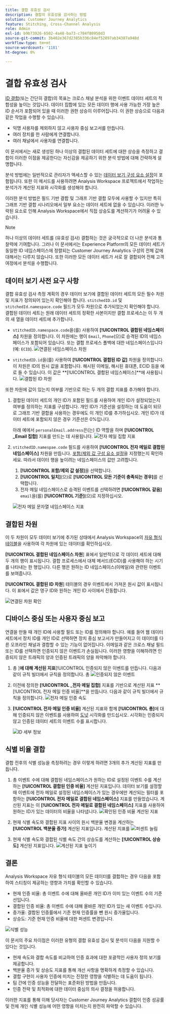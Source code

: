 ```yaml
---
title: 결합 유효성 검사
description: 결합의 유효성을 검사하는 방법
solution: Customer Journey Analytics
feature: Stitching, Cross-Channel Analysis
role: Admin
exl-id: b9b73926-6502-4a48-ba73-c784f80950d3
source-git-commit: 3b402e367d2385b336c84ef52897ab34387a948d
workflow-type: tm+mt
source-wordcount: '1181'
ht-degree: 0%

---
```


# 결합 유효성 검사

[ID 결합](/help/stitching/overview.md)(또는 간단히 결합)의 목표는 크로스 채널 분석을 위한 이벤트 데이터 세트의 적합성을 높이는 것입니다. 데이터 집합에 있는 모든 데이터 행에 사용 가능한 가장 높은 ID 순서가 포함되어 있을 때 이러한 권한 상승이 이루어집니다. 이 권한 상승으로 다음과 같은 작업을 수행할 수 있습니다.

* 익명 사용자를 제외하지 않고 사용자 중심 보고서를 만듭니다.
* 여러 장치를 한 사람에게 연결합니다.
* 여러 채널에서 사용자를 연결합니다.

이 문서에서는 새로 생성된 하나 이상의 결합된 데이터 세트에 대한 상승을 측정하고 결합이 이러한 이점을 제공한다는 자신감을 제공하기 위한 분석 방법에 대해 간략하게 설명합니다.

분석 방법에는 일반적으로 관리자가 액세스할 수 있는 [데이터 보기 구성 요소 설정](/help/data-views/component-settings/overview.md)이 포함됩니다. 또한 이 메서드를 사용하려면 Analysis Workspace 프로젝트에서 작업하는 분석가가 계산된 지표와 시각화를 생성해야 합니다.

이러한 분석 방법은 필드 기반 결합 및 그래프 기반 결합 모두에 사용할 수 있지만 특히 그래프 기반 결합 시나리오에서 일부 요소는 데이터 세트에 없을 수 있습니다. 이러한 누락된 요소로 인해 Analysis Workspace에서 직접 상승도를 계산하기가 어려울 수 있습니다.

>[!NOTE]
>
>하나 이상의 데이터 세트를 (유효성 검사) 결합하는 것은 궁극적으로 더 나은 분석과 통찰력에 기여합니다. 그러나 이 문서에서는 Experience Platform의 모든 데이터 세트가 동일한 ID 네임스페이스에 정렬되는 Customer Journey Analytics 구성의 전체 값에 대해서는 다루지 않습니다. 또한 이러한 모든 데이터 세트가 서로 잘 결합되어 전체 고객 여정에서 분석을 수행합니다.


## 데이터 보기 사전 요구 사항

결합 유효성 검사 측정 계획의 경우 데이터 보기에 결합된 데이터 세트의 모든 필수 차원 및 지표가 정의되어 있는지 확인해야 합니다. `stitchedID.id` 및 `stitchedId.namespace.code` 필드가 모두 차원으로 추가되었는지 확인해야 합니다. 결합된 데이터 세트는 원래 데이터 세트의 정확한 사본이지만 결합 프로세스는 이 두 개의 새 열을 데이터 세트에 추가합니다.

* `stitchedID.namespace.code`을(를) 사용하여 **[!UICONTROL 결합된 네임스페이스]** 차원을 정의합니다. 이 차원에는 행이 `Email`, `Phone`(으)로 승격된 ID의 네임스페이스가 포함되어 있습니다. 또는 결합 프로세스 폴백에 대한 네임스페이스입니다(예: `ECID`).
  ![연결된 네임스페이스 차원](assets/stitchednamespace-dimension.png)

* `stitchedID.id`을(를) 사용하여 **[!UICONTROL 결합된 ID 값]** 차원을 정의합니다. 이 차원은 ID의 원시 값을 포함합니다. 해시된 이메일, 해시된 휴대폰, ECID 등을 예로 들 수 있습니다. 이 값은 **[!UICONTROL 결합된 네임스페이스]**에 사용됩니다.
  ![결합된 ID 차원](assets/stitchedid-dimension.png)


또한 차원에 값이 있는지 여부를 기반으로 하는 두 개의 결합 지표를 추가해야 합니다.

1. 결합된 데이터 세트의 개인 ID가 포함된 필드를 사용하여 개인 ID가 설정되었는지 여부를 정의하는 지표를 구성합니다. 개인 ID가 기준선을 설정하는 데 도움이 되므로 그래프 기반 결합을 사용하는 경우에도 이 개인 ID를 추가하십시오. 개인 ID가 데이터 세트에 포함되지 않은 경우 기준선은 0%입니다.

   아래 예에서 `personalEmail.address`은(는) ID 역할을 하며 **[!UICONTROL _Email 집합]** 지표를 만드는 데 사용됩니다.
   ![전자 메일 집합 지표](assets/emailset-metric.png)

1. `stitchedID.namespae.code` 필드를 사용하여 **[!UICONTROL 전자 메일로 결합된 네임스페이스]** 차원을 만듭니다. [포함/제외 값 구성 요소 설정](/help/data-views/component-settings/include-exclude-values.md)을 지정했는지 확인하세요. 따라서 데이터 행을 높이려는 네임스페이스의 값만 고려합니다.
   1. **[!UICONTROL 포함/제외 값 설정]**&#x200B;을 선택합니다.
   1. **[!UICONTROL 일치]**(으)로 **[!UICONTROL 모든 기준이 충족되는 경우]**&#x200B;를 선택합니다.
   1. 전자 메일 네임스페이스로 승격된 이벤트를 선택하려면 **[!UICONTROL 같음]** `email`을(를) **[!UICONTROL 기준]**(으)로 지정하십시오.

   ![전자 메일 문자열 네임스페이스 지표](assets/emailstitchednamespace-metric.png)

## 결합된 차원

이 두 차원이 모두 데이터 보기에 추가된 상태에서 Analysis Workspace의 [자유 형식 테이블](/help/analysis-workspace/visualizations/freeform-table/freeform-table.md)을 사용하여 각 차원에 있는 데이터를 확인하십시오.

**[!UICONTROL 결합된 네임스페이스 차원**] 표에서 일반적으로 각 데이터 세트에 대해 두 개의 행이 표시됩니다. 결합 프로세스에서 대체 메서드(ECID)를 사용해야 하는 시기를 나타내는 한 행입니다. 다른 행은 원하는 ID 네임스페이스(이메일)와 관련된 이벤트를 보여줍니다.

**[!UICONTROL 결합된 ID 차원**] 테이블의 경우 이벤트에서 가져온 원시 값이 표시됩니다. 이 표에서 값은 영구 ID와 원하는 개인 ID 사이에서 진동합니다.

![연결된 차원 확인](assets/check-data-on-stitching.png)


## 디바이스 중심 또는 사용자 중심 보고

연결을 만들 때 개인 ID에 사용할 필드 또는 ID를 정의해야 합니다. 예를 들어 웹 데이터 세트에서 장치 ID를 개인 ID로 선택하면 장치 중심 보고서가 만들어지고 이 데이터를 다른 오프라인 채널과 결합할 수 있는 기능이 없어집니다. 이메일과 같은 크로스 채널 필드 또는 ID를 선택하면 인증되지 않은 이벤트가 손실됩니다. 이러한 영향을 이해하려면 인증되지 않은 트래픽의 양과 인증된 트래픽의 양을 파악해야 합니다.

1. 총 ]**에 대해 계산된 지표**[!UICONTROL 인증되지 않은 이벤트를 만듭니다. 다음과 같이 규칙 빌더에서 규칙을 정의합니다.
   총 ![인증되지 않은 이벤트](assets/calcmetric-unauthenticatedeventsovertotal.png)

1. 이전에 정의한 **[!UICONTROL _전자 메일 집합]** 지표를 기반으로 계산된 지표 **[!UICONTROL 전자 메일 인증 비율]**을 만듭니다. 다음과 같이 규칙 빌더에서 규칙을 정의합니다.
   ![전자 메일 인증 속도](assets/calcmetric-emailauthenticationrate.png)

1. **[!UICONTROL 전자 메일 인증 비율]** 계산된 지표와 함께 **[!UICONTROL 총]**&#x200B;에 대해 인증되지 않은 이벤트를 사용하여 [도넛](/help/analysis-workspace/visualizations/donut.md) 시각화를 만드십시오. 시각화는 인증되지 않고 인증된 데이터 세트의 이벤트 수를 표시합니다.

   ![ID 세부 정보](assets/identification-details.png)



## 식별 비율 결합

결합 전후의 식별 성능을 측정하려는 경우 이렇게 하려면 3개의 추가 계산된 지표를 만듭니다.

1. 총 이벤트 수에 대해 결합된 네임스페이스가 원하는 ID로 설정된 이벤트 수를 계산하는 **[!UICONTROL 결합된 인증 비율]** 계산된 지표입니다. 데이터 보기를 설정할 때 이벤트에 전자 메일로 설정된 네임스페이스가 있는 경우에만 계산되는 필터를 포함하는 **[!UICONTROL 전자 메일로 결합된 네임스페이스]** 지표를 만들었습니다. 계산된 지표는 이 **[!UICONTROL 전자 메일로 결합된 네임스페이스]** 지표를 사용하여 원하는 ID가 있는 데이터의 비율을 나타냅니다.
   ![확인된 인증 비율 계산된 지표](assets/calcmetric-stitchedauthenticationrate.png)

1. 현재 식별 속도와 결합된 지표 사이의 원시 백분율 변경을 계산하는 **[!UICONTROL 백분율 증가]** 계산된 지표입니다.
   계산된 지표를 ![퍼센트 늘림](assets/calcmetric-percentincrease.png)

1. 현재 식별 속도와 결합된 식별 속도 간의 상승도를 계산하는 **[!UICONTROL 상승도]** 계산된 지표입니다.
   ![계산된 지표 높이기](assets/calcmetric-lift.png)


## 결론

Analysis Workspace 자유 형식 테이블의 모든 데이터를 결합하는 경우 다음을 포함하여 스티칭이 제공하는 영향과 가치를 확인할 수 있습니다.

* 현재 인증 비율: 총 이벤트 수에 대해 올바른 개인 ID가 이미 있는 이벤트 수의 기준선입니다.
* 결합된 인증 비율: 총 이벤트 수에 대해 올바른 개인 ID가 있는 새 이벤트 수입니다.
* 증가율: 결합된 인증률에서 기준 현재 인증률을 뺀 원시 증가율입니다.
* 상승도: 기준 현재 인증 비율에 대한 퍼센트 변경입니다.

![식별 성능](assets/identification-performance.png)

이 문서의 주요 차이점은 이러한 유형의 결합 유효성 검사 및 분석이 다음을 지원할 수 있다는 것입니다.

* 현재 속도와 결합 속도를 비교하여 인증 효과에 대한 포괄적인 사용자 정의 보기를 제공합니다.
* 백분율 증가 및 상승도 지표를 통해 개선 사항을 명확하게 측정할 수 있습니다.
* 결합 구현이 사용자 인증에 미치는 진정한 영향을 식별하는 데 도움이 됩니다.
* 팀 간에 인증 성능을 전달하는 표준화된 방법을 만듭니다.
* 인증 전략 및 최적화에 대한 데이터 중심의 의사 결정을 허용합니다.

이러한 지표를 통해 이해 당사자는 Customer Journey Analytics 결합이 인증 성공률 및 전체 개인 식별 성능에 어떤 영향을 미치는지 완전히 파악할 수 있습니다.
